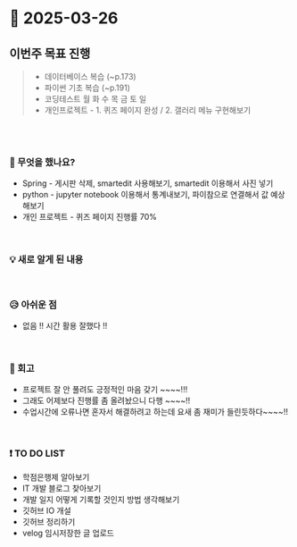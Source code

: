 # 📅 2025-03-26

## 이번주 목표 진행
>- 데이터베이스 복습 (~p.173)
>- 파이썬 기초 복습 (~p.191)
>- 코딩테스트 월 화 수 목 금 토 일
>- 개인프로젝트 - 1. 퀴즈 페이지 완성 / 2. 갤러리 메뉴 구현해보기

<br><br>

### 👀 무엇을 했나요?
- Spring - 게시판 삭제, smartedit 사용해보기, smartedit 이용해서 사진 넣기
- python - jupyter notebook 이용해서 통계내보기, 파이참으로 연결해서 값 예상해보기
- 개인 프로젝트 - 퀴즈 페이지 진행률 70%
  
<br>

### 💡 새로 알게 된 내용


<br>

### 😥 아쉬운 점
- 없음 !! 시간 활용 잘했다  !! 
  
<br>

### 💬 회고
- 프로젝트 잘 안 풀려도 긍정적인 마음 갖기 ~~~~!!!
- 그래도 어제보다 진행률 좀 올려놨으니 다행 ~~~~!!
- 수업시간에 오류나면 혼자서 해결하려고 하는데 요새 좀 재미가 들린듯하다~~~~!!

<br>

### ❗ TO DO LIST
- 학점은행제 알아보기
- IT 개발 블로그 찾아보기
- 개발 일지 어떻게 기록할 것인지 방법 생각해보기
- 깃허브 IO 개설
- 깃허브 정리하기
- velog 임시저장한 글 업로드
